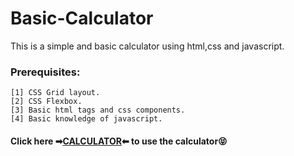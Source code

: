 # Basic-Calculator
  This is a simple and basic calculator using html,css and javascript.
 
 ### Prerequisites:
    [1] CSS Grid layout.
    [2] CSS Flexbox.
    [3] Basic html tags and css components.
    [4] Basic knowledge of javascript.

####  Click here ➡[CALCULATOR](https://dazzling-yalow-2b2d28.netlify.app/calculator.html)⬅ to use the calculator😝
